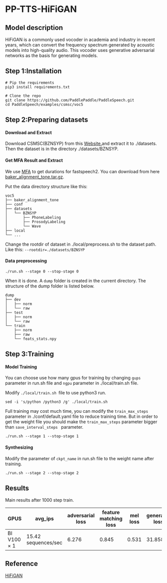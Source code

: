 # PP-TTS-HiFiGAN

## Model description

HiFiGAN is a commonly used vocoder in academia and industry in recent years, which can convert the frequency spectrum generated by acoustic models into high-quality audio. This vocoder uses generative adversarial networks as the basis for generating models.

## Step 1:Installation

```
# Pip the requirements
pip3 install requirements.txt

# Clone the repo
git clone https://github.com/PaddlePaddle/PaddleSpeech.git
cd PaddleSpeech/examples/csmsc/voc5

```

## Step 2:Preparing datasets

#### Download and Extract

Download CSMSC(BZNSYP) from this [Website.](https://aistudio.baidu.com/datasetdetail/36741)and extract it to ./datasets. Then the dataset is in the directory ./datasets/BZNSYP.

#### Get MFA Result and Extract

We use [MFA](https://github.com/MontrealCorpusTools/Montreal-Forced-Aligner) to get durations for fastspeech2. You can download from here [baker_alignment_tone.tar.gz](https://paddlespeech.bj.bcebos.com/MFA/BZNSYP/with_tone/baker_alignment_tone.tar.gz).

Put the data directory structure like this:

```
voc5
├── baker_alignment_tone
├── conf
├── datasets
│   └── BZNSYP
│       ├── PhoneLabeling
│       ├── ProsodyLabeling
│       └── Wave
├── local
└── ...
```

Change the rootdir of dataset in ./local/preprocess.sh to the dataset path. Like this: `--rootdir=./datasets/BZNSYP`

#### Data preprocessing

```
./run.sh --stage 0 --stop-stage 0
```

When it is done. A `dump` folder is created in the current directory. The structure of the dump folder is listed below.

```
dump
├── dev
│   ├── norm
│   └── raw
├── test
│   ├── norm
│   └── raw
└── train
    ├── norm
    ├── raw
    └── feats_stats.npy
```

## Step 3:Training

#### Model Training

You can choose use how many gpus for training by changing `gups` parameter in run.sh file and `ngpu` parameter in ./local/train.sh file.

Modify `./local/train.sh `file to use python3 run.

```
sed -i 's/python /python3 /g' ./local/train.sh
```

Full training may cost much time, you can modify the `train_max_steps` parameter in ./conf/default.yaml file to reduce training time. But in order to get the weight file you should make the `train_max_steps` parameter bigger than `save_interval_steps ` parameter.

```
./run.sh --stage 1 --stop-stage 1
```

#### Synthesizing

Modify the parameter of `ckpt_name` in run.sh file to the weight name after training.

```
./run.sh --stage 2 --stop-stage 2
```

## Results

Main results after 1000 step train.

| GPUS         | avg_ips             | adversarial loss | feature matching loss | mel loss | generator loss | real loss | fake loss | discriminator loss |
| ------------ | ------------------- | ---------------- | --------------------- | -------- | -------------- | --------- | --------- | ------------------ |
| BI V100 × 1 | 15.42 sequences/sec | 6.276            | 0.845                 | 0.531    | 31.858         | 0.513     | 0.6289    | 1.142              |

## Reference

[HiFiGAN](https://github.com/PaddlePaddle/PaddleSpeech/tree/develop/examples/csmsc/voc5)
